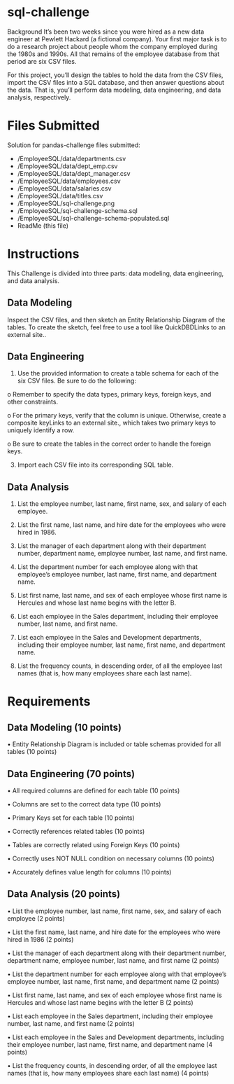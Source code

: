 # sql-challenge

Background
It’s been two weeks since you were hired as a new data engineer at Pewlett Hackard (a fictional company). Your first major task is to do a research project about people whom the company employed during the 1980s and 1990s. All that remains of the employee database from that period are six CSV files.

For this project, you’ll design the tables to hold the data from the CSV files, import the CSV files into a SQL database, and then answer questions about the data. That is, you’ll perform data modeling, data engineering, and data analysis, respectively.

# Files Submitted
Solution for pandas-challenge files submitted:
- /EmployeeSQL/data/departments.csv
- /EmployeeSQL/data/dept_emp.csv
- /EmployeeSQL/data/dept_manager.csv
- /EmployeeSQL/data/employees.csv
- /EmployeeSQL/data/salaries.csv
- /EmployeeSQL/data/titles.csv
- /EmployeeSQL/sql-challenge.png
- /EmployeeSQL/sql-challenge-schema.sql
- /EmployeeSQL/sql-challenge-schema-populated.sql
- ReadMe (this file)

# Instructions

This Challenge is divided into three parts: data modeling, data engineering, and data analysis.

## Data Modeling

Inspect the CSV files, and then sketch an Entity Relationship Diagram of the tables. To create the sketch, feel free to use a tool like QuickDBDLinks to an external site..

## Data Engineering
1.	Use the provided information to create a table schema for each of the six CSV files. Be sure to do the following:
   
o	Remember to specify the data types, primary keys, foreign keys, and other constraints.

o	For the primary keys, verify that the column is unique. Otherwise, create a composite keyLinks to an external site., which takes two primary keys to uniquely identify a row.

o	Be sure to create the tables in the correct order to handle the foreign keys.

3.	Import each CSV file into its corresponding SQL table.

## Data Analysis

1.	List the employee number, last name, first name, sex, and salary of each employee.

2.	List the first name, last name, and hire date for the employees who were hired in 1986.

3.	List the manager of each department along with their department number, department name, employee number, last name, and first name.

4.	List the department number for each employee along with that employee’s employee number, last name, first name, and department name.

5.	List first name, last name, and sex of each employee whose first name is Hercules and whose last name begins with the letter B.

6.	List each employee in the Sales department, including their employee number, last name, and first name.

7.	List each employee in the Sales and Development departments, including their employee number, last name, first name, and department name.

8.	List the frequency counts, in descending order, of all the employee last names (that is, how many employees share each last name).

# Requirements
## Data Modeling (10 points)

•	Entity Relationship Diagram is included or table schemas provided for all tables (10 points)

## Data Engineering (70 points)

•	All required columns are defined for each table (10 points)

•	Columns are set to the correct data type (10 points)

•	Primary Keys set for each table (10 points)

•	Correctly references related tables (10 points)

•	Tables are correctly related using Foreign Keys (10 points)

•	Correctly uses NOT NULL condition on necessary columns (10 points)

•	Accurately defines value length for columns (10 points)

## Data Analysis (20 points)

•	List the employee number, last name, first name, sex, and salary of each employee (2 points)

•	List the first name, last name, and hire date for the employees who were hired in 1986 (2 points)

•	List the manager of each department along with their department number, department name, employee number, last name, and first name (2 points)

•	List the department number for each employee along with that employee’s employee number, last name, first name, and department name (2 points)

•	List first name, last name, and sex of each employee whose first name is Hercules and whose last name begins with the letter B (2 points)

•	List each employee in the Sales department, including their employee number, last name, and first name (2 points)

•	List each employee in the Sales and Development departments, including their employee number, last name, first name, and department name (4 points)

•	List the frequency counts, in descending order, of all the employee last names (that is, how many employees share each last name) (4 points)
